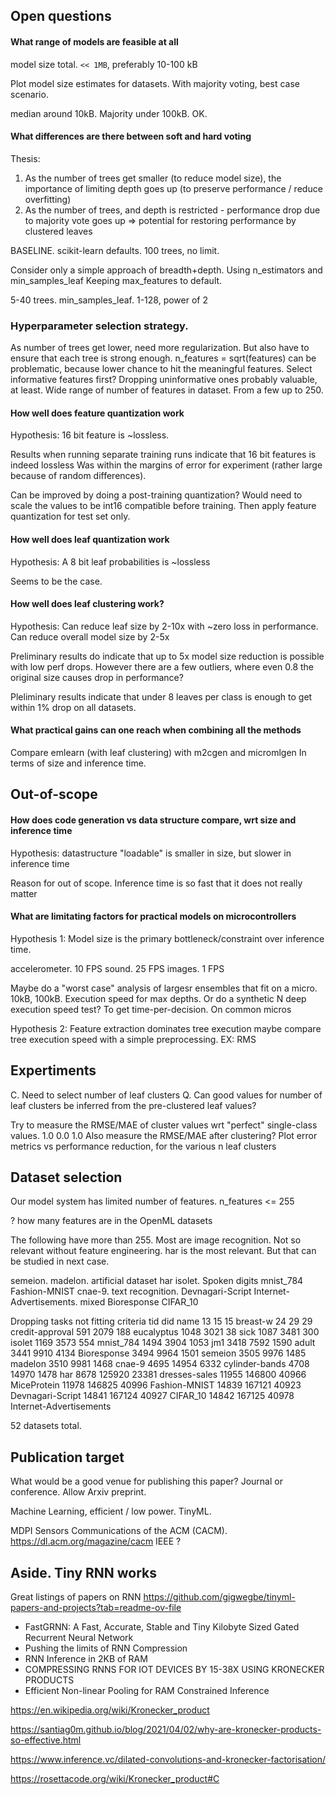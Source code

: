 
## Open questions


#### What range of models are feasible at all

model size total. `<< 1MB`, preferably 10-100 kB

Plot model size estimates for datasets.
With majority voting, best case scenario.

median around 10kB.
Majority under 100kB. OK.

#### What differences are there between soft and hard voting

Thesis:
1. As the number of trees get smaller (to reduce model size), the importance of limiting depth goes up (to preserve performance / reduce overfitting)
2. As the number of trees, and depth is restricted - performance drop due to majority vote goes up
=> potential for restoring performance by clustered leaves


BASELINE. scikit-learn defaults. 100 trees, no limit.

Consider only a simple approach of breadth+depth.
Using n_estimators and min_samples_leaf
Keeping max_features to default.

5-40 trees. min_samples_leaf. 1-128, power of 2

### Hyperparameter selection strategy.

As number of trees get lower, need more regularization.
But also have to ensure that each tree is strong enough.
n_features = sqrt(features) can be problematic, because lower chance to hit the meaningful features.
Select informative features first?
Dropping uninformative ones probably valuable, at least.
Wide range of number of features in dataset.
From a few up to 250.


#### How well does feature quantization work

Hypothesis: 16 bit feature is ~lossless.

Results when running separate training runs indicate that 16 bit features is indeed lossless
Was within the margins of error for experiment (rather large because of random differences).

Can be improved by doing a post-training quantization?
Would need to scale the values to be int16 compatible before training.
Then apply feature quantization for test set only.

#### How well does leaf quantization work

Hypothesis: A 8 bit leaf probabilities is ~lossless

Seems to be the case.

#### How well does leaf clustering work?

Hypothesis: Can reduce leaf size by 2-10x with ~zero loss in performance. Can reduce overall model size by 2-5x

Preliminary results do indicate that up to 5x model size reduction is possible with low perf drops.
However there are a few outliers, where even 0.8 the original size causes drop in performance?

Pleliminary results indicate that under 8 leaves per class is enough to get within 1% drop on all datasets.


#### What practical gains can one reach when combining all the methods

Compare emlearn (with leaf clustering) with
m2cgen and micromlgen
In terms of size and inference time.


## Out-of-scope

#### How does code generation vs data structure compare, wrt size and inference time

Hypothesis: datastructure "loadable" is smaller in size, but slower in inference time

Reason for out of scope.
Inference time is so fast that it does not really matter

#### What are limitating factors for practical models on microcontrollers
Hypothesis 1: Model size is the primary bottleneck/constraint over inference time.

accelerometer. 10 FPS
sound. 25 FPS
images. 1 FPS

Maybe do a "worst case" analysis of largesr ensembles that fit on a micro. 10kB, 100kB.
Execution speed for max depths.
Or do a synthetic N deep execution speed test? To get time-per-decision. On common micros

Hypothesis 2: Feature extraction dominates tree execution
maybe compare tree execution speed with a simple preprocessing. EX: RMS


## Expertiments

C. Need to select number of leaf clusters
Q. Can good values for number of leaf clusters be inferred from the pre-clustered leaf values?

Try to measure the RMSE/MAE of cluster values wrt "perfect" single-class values. 1.0 0.0 1.0
Also measure the RMSE/MAE after clustering?
Plot error metrics vs performance reduction, for the various n leaf clusters

## Dataset selection

Our model system has limited number of features.
n_features <= 255

? how many features are in the OpenML datasets

The following have more than 255.
Most are image recognition. Not so relevant without feature engineering.
har is the most relevant. But that can be studied in next case.

semeion. 
madelon. artificial dataset
har
isolet. Spoken digits
mnist_784
Fashion-MNIST
cnae-9. text recognition.
Devnagari-Script
Internet-Advertisements. mixed
Bioresponse
CIFAR_10


Dropping tasks not fitting criteria
          tid    did                     name
13         15     15                 breast-w
24         29     29          credit-approval
591      2079    188               eucalyptus
1048     3021     38                     sick
1087     3481    300                   isolet
1169     3573    554                mnist_784
1494     3904   1053                      jm1
3418     7592   1590                    adult
3441     9910   4134              Bioresponse
3494     9964   1501                  semeion
3505     9976   1485                  madelon
3510     9981   1468                   cnae-9
4695    14954   6332           cylinder-bands
4708    14970   1478                      har
8678   125920  23381            dresses-sales
11955  146800  40966              MiceProtein
11978  146825  40996            Fashion-MNIST
14839  167121  40923         Devnagari-Script
14841  167124  40927                 CIFAR_10
14842  167125  40978  Internet-Advertisements

52 datasets total.


## Publication target

What would be a good venue for publishing this paper?
Journal or conference.
Allow Arxiv preprint.

Machine Learning, efficient / low power.
TinyML.

MDPI Sensors
Communications of the ACM (CACM). https://dl.acm.org/magazine/cacm
IEEE ?


## Aside. Tiny RNN works

Great listings of papers on RNN
https://github.com/gigwegbe/tinyml-papers-and-projects?tab=readme-ov-file

- FastGRNN: A Fast, Accurate, Stable and Tiny Kilobyte Sized Gated Recurrent Neural Network
- Pushing the limits of RNN Compression
- RNN Inference in 2KB of RAM
- COMPRESSING RNNS FOR IOT DEVICES BY 15-38X USING KRONECKER PRODUCTS
- Efficient Non-linear Pooling for RAM Constrained Inference

https://en.wikipedia.org/wiki/Kronecker_product

https://santiag0m.github.io/blog/2021/04/02/why-are-kronecker-products-so-effective.html

https://www.inference.vc/dilated-convolutions-and-kronecker-factorisation/

https://rosettacode.org/wiki/Kronecker_product#C
